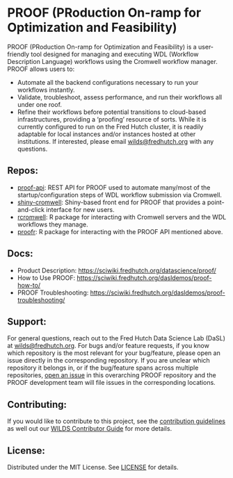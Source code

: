 # PROOF (PRoduction On-ramp for Optimization and Feasibility)
PROOF (PRoduction On-ramp for Optimization and Feasibility) is a user-friendly tool designed for managing and executing WDL (Workflow Description Language) workflows using the Cromwell workflow manager. PROOF allows users to:
- Automate all the backend configurations necessary to run your workflows instantly.
- Validate, troubleshoot, assess performance, and run their workflows all under one roof.
- Refine their workflows before potential transitions to cloud-based infrastructures, providing a ‘proofing’ resource of sorts.
While it is currently configured to run on the Fred Hutch cluster, it is readily adaptable for local instances and/or instances hosted at other institutions. If interested, please email wilds@fredhutch.org with any questions.

## Repos:

- [proof-api](https://github.com/FredHutch/proof-api): REST API for PROOF used to automate many/most of the startup/configuration steps of WDL workflow submission via Cromwell.
- [shiny-cromwell](https://github.com/FredHutch/shiny-cromwell): Shiny-based front end for PROOF that provides a point-and-click interface for new users.
- [rcromwell](https://github.com/getwilds/rcromwell): R package for interacting with Cromwell servers and the WDL workflows they manage.
- [proofr](https://github.com/getwilds/proofr): R package for interacting with the PROOF API mentioned above.

## Docs:

- Product Description: https://sciwiki.fredhutch.org/datascience/proof/
- How to Use PROOF: https://sciwiki.fredhutch.org/dasldemos/proof-how-to/
- PROOF Troubleshooting: https://sciwiki.fredhutch.org/dasldemos/proof-troubleshooting/

## Support:

For general questions, reach out to the Fred Hutch Data Science Lab (DaSL) at wilds@fredhutch.org. For bugs and/or feature requests, if you know which repository is the most relevant for your bug/feature, please open an issue directly in the corresponding repository. If you are unclear which repository it belongs in, or if the bug/feature spans across multiple repositories, [open an issue](https://github.com/getwilds/proof/issues) in this overarching PROOF repository and the PROOF development team will file issues in the corresponding locations.

## Contributing:

If you would like to contribute to this project, see the [contribution guidelines](CONTRIBUTING.md) as well out our [WILDS Contributor Guide](https://getwilds.org/guide/) for more details.

## License:

Distributed under the MIT License. See [LICENSE](LICENSE) for details.


